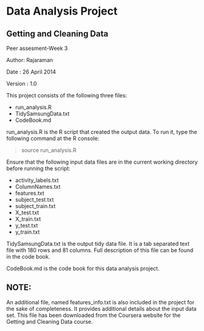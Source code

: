 Data Analysis Project
=====================

Getting and Cleaning Data
-------------------------
Peer assesment-Week 3

Author: Rajaraman

Date : 26 April 2014

Version : 1.0

This project consists of the following three files:

* run_analysis.R
* TidySamsungData.txt
* CodeBook.md

run_analysis.R is the R script that created the output data. To run it, type the following command at the R console:

> source run_analysis.R

Ensure that the following input data files are in the current working directory before running the script:

* activity_labels.txt
* ColumnNames.txt
* features.txt
* subject_test.txt
* subject_train.txt
* X_test.txt
* X_train.txt
* y_test.txt
* y_train.txt

TidySamsungData.txt is the output tidy data file. It is a tab separated text file with 180 rows and 81 columns. Full description of this file can be found in the code book.

CodeBook.md is the code book for this data analysis project.

NOTE:
-----
An additional file, named features_info.txt is also included in the project for the sake of completeness. It provides additional details about the input data set. This file has been downloaded from the Coursera website for the Getting and Cleaning Data course. 
